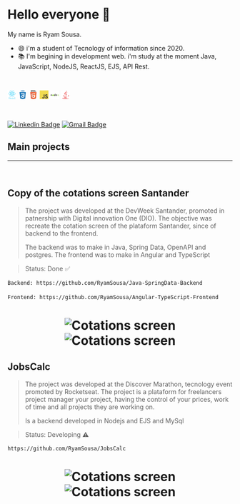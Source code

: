 # Hello everyone 👋

My name is Ryam Sousa.

- 😄 i'm a student of Tecnology of information since 2020.
- 📚 I'm  begining in development web. i'm study at the moment Java, JavaScript, NodeJS, ReactJS, EJS, API Rest.

<br>

<p align="left">
<img src="https://raw.githubusercontent.com/devicons/devicon/master/icons/react/react-original-wordmark.svg" alt="react" width="20" height="20"/>
<img src="https://raw.githubusercontent.com/devicons/devicon/master/icons/css3/css3-plain-wordmark.svg" alt="css3"  width="20" height="20"/>
<img src="https://raw.githubusercontent.com/devicons/devicon/master/icons/html5/html5-original-wordmark.svg" alt="html5"  width="20" height="20"/>
<img src="https://raw.githubusercontent.com/devicons/devicon/master/icons/javascript/javascript-original.svg" alt="javascript" width="20" height="20"/>
<img src="https://raw.githubusercontent.com/devicons/devicon/master/icons/nodejs/nodejs-original-wordmark.svg" alt="nodejs" width="20" height="20"/>
<img src="https://raw.githubusercontent.com/devicons/devicon/master/icons/java/java-plain.svg" alt="java" height="20" width="20">
</p>

<br>

[![Linkedin Badge](https://img.shields.io/badge/-Ryam%20Sousa-blue?style=flat-square&logo=Linkedin&logoColor=white&link=https://www.linkedin.com/in/ryamsousa/)](https://www.linkedin.com/in/ryamsousa/)
[![Gmail Badge](https://img.shields.io/badge/-ryam.sousa123@gmail.com-red?style=flat-square&logo=Gmail&logoColor=white&link=mailto:diego.schell.f@gmail.com)](mailto:ryam.sousa123@gmail.com)


## Main projects
---
<br>


## Copy of the cotations screen Santander
><p>The project was developed at the DevWeek Santander, promoted in patnership with Digital innovation One (DIO). The objective was recreate the cotation screen of the plataform Santander, since of backend to the frontend.</p>
>
><p>The backend was to make in Java, Spring Data, OpenAPI and postgres. The frontend was to make in Angular and TypeScript</p>

>Status: Done ✅ 

```
Backend: https://github.com/RyamSousa/Java-SpringData-Backend

Frontend: https://github.com/RyamSousa/Angular-TypeScript-Frontend
```
<h1 align="center">
  <img alt="Cotations screen" title="JobsCalc" src="https://i.imgur.com/5Ilis6F.png" width="1098px" height="500px" />
  <br>
  <img alt="Cotations screen" title="JobsCalc" src="https://i.imgur.com/MAtjTC6.png" width="1098px" height="500px" />
</h1>

## JobsCalc
><p>The project was developed at the Discover Marathon, tecnology event promoted by Rocketseat. The project is a plataform for freelancers project manager your project, having the control of your prices, work of time and all projects they are working on.</p>
>
><p>Is a backend developed in Nodejs and EJS and MySql</p>

>Status: Developing ⚠️

```
https://github.com/RyamSousa/JobsCalc
```
<h1 align="center">
  <img alt="Cotations screen" title="JobsCalc" src="https://i.imgur.com/5FAOk35.png" width="1098px" height="500px" />
  <br>
  <img alt="Cotations screen" title="JobsCalc" src="https://i.imgur.com/T5RSZ57.png" width="1098px" height="500px" />
</h1>
